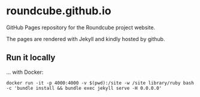 roundcube.github.io
===================

GitHub Pages repository for the Roundcube project website.

The pages are rendered with Jekyll and kindly hosted by github.

## Run it locally

... with Docker:

```
docker run -it -p 4000:4000 -v $(pwd):/site -w /site library/ruby bash -c 'bundle install && bundle exec jekyll serve -H 0.0.0.0'
```
